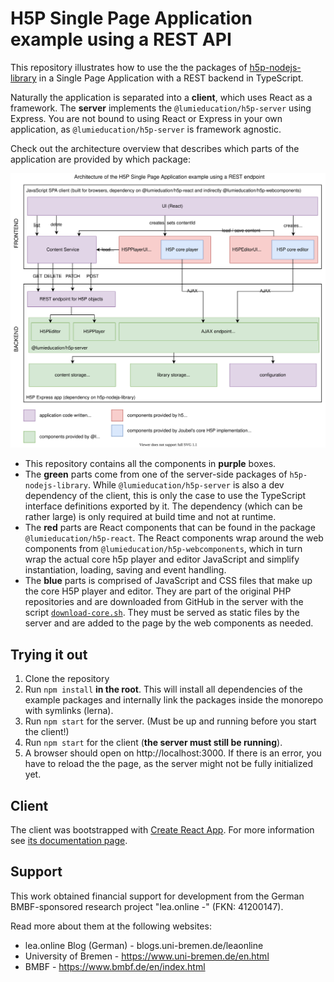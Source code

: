 # H5P Single Page Application example using a REST API

This repository illustrates how to use the the packages of
[h5p-nodejs-library](https://github.com/lumieducation/h5p-nodejs-library) in a
Single Page Application with a REST backend in TypeScript.

Naturally the application is separated into a **client**, which uses React as a
framework. The **server** implements the `@lumieducation/h5p-server` using
Express. You are not bound to using React or Express in your own application, as
`@lumieducation/h5p-server` is framework agnostic.

Check out the architecture overview that describes which parts of the
application are provided by which package:

![Architecture overview](./architecture.svg)

-   This repository contains all the components in **purple** boxes.
-   The **green** parts come from one of the server-side packages of `h5p-nodejs-library`. While `@lumieducation/h5p-server` is also a dev dependency of the client, this is only the case to use the TypeScript interface definitions exported by it. The dependency (which can be rather large) is only required at build time and not at runtime.
-   The **red** parts are React components that can be found in the package `@lumieducation/h5p-react`. The React components wrap around the web components from `@lumieducation/h5p-webcomponents`, which in turn wrap the actual core h5p player and editor JavaScript and simplify instantiation, loading, saving and event handling.
-   The **blue** parts is comprised of JavaScript and CSS files that make up the core H5P player and editor. They are part of the original PHP repositories
    and are downloaded from GitHub in the server with the script [`download-core.sh`](../../../packages/h5p-examples/download-core.sh). They must be served as static files by the server and are added to the page by the web components as needed.

## Trying it out

1. Clone the repository
2. Run `npm install` **in the root**. This will install all dependencies of the example packages and internally link the packages inside the monorepo with
   symlinks (lerna).
3. Run `npm start` for the server. (Must be up and running before you start the client!)
4. Run `npm start` for the client (**the server must still be running**).
5. A browser should open on http://localhost:3000. If there is an error, you have to reload the the page, as the server might not be fully initialized yet.

## Client

The client was bootstrapped with [Create React
App](https://github.com/facebook/create-react-app). For more information see
[its documentation page](./Client.md).

## Support

This work obtained financial support for development from the German
BMBF-sponsored research project "lea.online -" (FKN: 41200147).

Read more about them at the following websites:

-   lea.online Blog (German) - blogs.uni-bremen.de/leaonline
-   University of Bremen - https://www.uni-bremen.de/en.html
-   BMBF - https://www.bmbf.de/en/index.html
